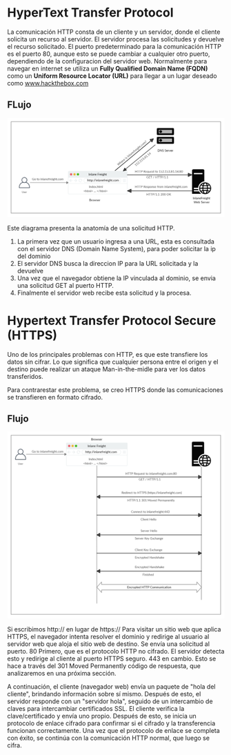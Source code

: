 # HyperText Transfer Protocol

La comunicación HTTP consta de un cliente y un servidor, donde el cliente solicita un recurso al servidor. El servidor procesa las solicitudes y devuelve el recurso solicitado. El puerto predeterminado para la comunicación HTTP es el puerto 80, aunque esto se puede cambiar a cualquier otro puerto, dependiendo de la configuracion del servidor web. Normalmente para navegar en internet se utiliza un **Fully Qualified Domain Name (FQDN)** como un **Uniform Resource Locator (URL)** para llegar a un lugar deseado como www.hackthebox.com

## FLujo 

![alt text](image/1.png)

Este diagrama presenta la anatomía de una solicitud HTTP.

1. La primera vez que un usuario ingresa a una URL, esta es consultada con el servidor DNS (Domain Name System), para poder solicitar la ip del dominio
2. El servidor DNS busca la direccion IP para la URL solicitada y la devuelve
3. Una vez que el navegador obtiene la IP vinculada al dominio, se envia una solicitud GET al puerto HTTP.
4. Finalmente el servidor web recibe esta solicitud y la procesa.

# Hypertext Transfer Protocol Secure (HTTPS)

Uno de los principales problemas con HTTP, es que este transfiere los datos sin cifrar. Lo que significa que cualquier persona entre el origen y el destino puede realizar un ataque Man-in-the-midle para ver los datos transferidos.

Para contrarestar este problema, se creo HTTPS donde las comunicaciones se transfieren en formato cifrado.

## Flujo

![alt text](image/2.png)

Si escribimos http:// en lugar de https:// Para visitar un sitio web que aplica HTTPS, el navegador intenta resolver el dominio y redirige al usuario al servidor web que aloja el sitio web de destino. Se envía una solicitud al puerto. 80 Primero, que es el protocolo HTTP no cifrado. El servidor detecta esto y redirige al cliente al puerto HTTPS seguro. 443 en cambio. Esto se hace a través del 301 Moved Permanently código de respuesta, que analizaremos en una próxima sección.

A continuación, el cliente (navegador web) envía un paquete de "hola del cliente", brindando información sobre sí mismo. Después de esto, el servidor responde con un "servidor hola", seguido de un intercambio de claves para intercambiar certificados SSL. El cliente verifica la clave/certificado y envía uno propio. Después de esto, se inicia un protocolo de enlace cifrado para confirmar si el cifrado y la transferencia funcionan correctamente.
Una vez que el protocolo de enlace se completa con éxito, se continúa con la comunicación HTTP normal, que luego se cifra. 